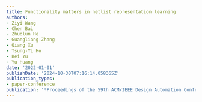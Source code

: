 ```yaml
---
title: Functionality matters in netlist representation learning
authors:
- Ziyi Wang
- Chen Bai
- Zhuolun He
- Guangliang Zhang
- Qiang Xu
- Tsung-Yi Ho
- Bei Yu
- Yu Huang
date: '2022-01-01'
publishDate: '2024-10-30T07:16:14.058365Z'
publication_types:
- paper-conference
publication: '*Proceedings of the 59th ACM/IEEE Design Automation Conference*'
---
```

